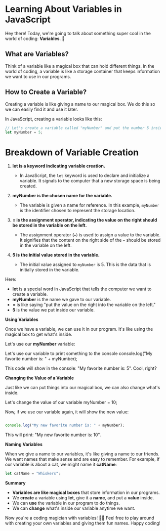 # Learning About Variables in JavaScript

Hey there! Today, we're going to talk about something super cool in the world of coding: **Variables**. 🚀

## What are Variables?

Think of a variable like a magical box that can hold different things. In the world of coding, a variable is like a storage container that keeps information we want to use in our programs.

## How to Create a Variable?

Creating a variable is like giving a name to our magical box. We do this so we can easily find it and use it later.

In JavaScript, creating a variable looks like this:

```javascript
// Let's create a variable called "myNumber" and put the number 5 inside it
let myNumber = 5;
```

# Breakdown of Variable Creation

1. **let is a keyword indicating variable creation.**
   - In JavaScript, the `let` keyword is used to declare and initialize a variable. It signals to the computer that a new storage space is being created.

2. **myNumber is the chosen name for the variable.**
   - The variable is given a name for reference. In this example, `myNumber` is the identifier chosen to represent the storage location.

3. **= is the assignment operator, indicating the value on the right should be stored in the variable on the left.**
   - The assignment operator (`=`) is used to assign a value to the variable. It signifies that the content on the right side of the `=` should be stored in the variable on the left.

4. **5 is the initial value stored in the variable.**
   - The initial value assigned to `myNumber` is 5. This is the data that is initially stored in the variable.

Here:

- **let** is a special word in JavaScript that tells the computer we want to create a variable.
- **myNumber** is the name we gave to our variable.
- **=** is like saying "put the value on the right into the variable on the left."
- **5** is the value we put inside our variable.

**Using Variables**

Once we have a variable, we can use it in our program. It's like using the magical box to get what's inside.

Let's use our **myNumber** variable:

Let's use our variable to print something to the console console.log("My favorite number is: " + myNumber); 

This code will show in the console: "My favorite number is: 5". Cool, right?

**Changing the Value of a Variable**

Just like we can put things into our magical box, we can also change what's inside.

Let's change the value of our variable myNumber = 10; 

Now, if we use our variable again, it will show the new value:


```javascript

console.log("My new favorite number is: " + myNumber); 
```

This will print: "My new favorite number is: 10".

**Naming Variables**

When we give a name to our variables, it's like giving a name to our friends. We want names that make sense and are easy to remember. For example, if our variable is about a cat, we might name it **catName**:


```javascript
let catName = "Whiskers"; 
```
**Summary**

- **Variables are like magical boxes** that store information in our programs.
- We **create** a variable using **let**, give it a **name**, and put a **value** inside.
- We can **use** the variable in our program to do things.
- We can **change** what's inside our variable anytime we want.

Now you're a coding magician with variables! 🎩✨ Feel free to play around with creating your own variables and giving them fun names. Happy coding!

